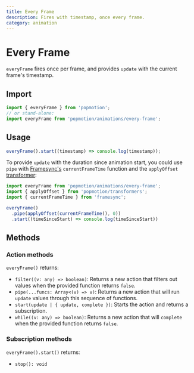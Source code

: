 ```yaml
---
title: Every Frame
description: Fires with timestamp, once every frame.
category: animation
---
```


# Every Frame

`everyFrame` fires once per frame, and provides `update` with the current frame's timestamp.

## Import

```javascript
import { everyFrame } from 'popmotion';
// or stand-alone:
import everyFrame from 'popmotion/animations/every-frame';
```

## Usage

```javascript
everyFrame().start((timestamp) => console.log(timestamp));
```

To provide `update` with the duration since animation start, you could use `pipe` with [Framesync's](/api/framesync) `currentFrameTime` function and the `applyOffset` [transformer](/api/transformers):

```javascript
import everyFrame from 'popmotion/animations/every-frame';
import { applyOffset } from 'popmotion/transformers';
import { currentFrameTime } from 'framesync';

everyFrame()
  .pipe(applyOffset(currentFrameTime(), 0))
  .start((timeSinceStart) => console.log(timeSinceStart))
```

## Methods

### Action methods

`everyFrame()` returns:

- `filter((v: any) => boolean)`: Returns a new action that filters out values when the provided function returns `false`.
- `pipe(...funcs: Array<(v) => v)`: Returns a new action that will run `update` values through this sequence of functions.
- `start(update | { update, complete })`: Starts the action and returns a subscription.
- `while((v: any) => boolean)`: Returns a new action that will `complete` when the provided function returns `false`.


### Subscription methods

`everyFrame().start()` returns:

- `stop(): void`
